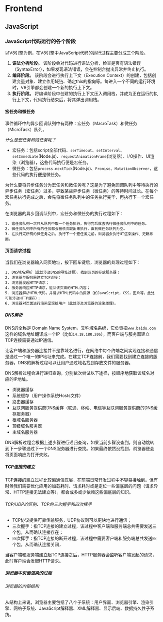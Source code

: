 # Frontend

## JavaScript

### JavaScript代码运行的各个阶段

以V8引擎为例，在V8引擎中JavaScript代码的运行过程主要分成三个阶段。

1. **语法分析阶段。** 该阶段会对代码进行语法分析，检查是否有语法错误（SyntaxError），如果发现语法错误，会在控制台抛出异常并终止执行。
2. **编译阶段。** 该阶段会进行执行上下文（Execution Context）的创建，包括创建变量对象、建立作用域链、确定this的指向等。每进入一个不同的运行环境时，V8引擎都会创建一个新的执行上下文。
3. **执行阶段。**  将编译阶段中创建的执行上下文压入调用栈，并成为正在运行的执行上下文，代码执行结束后，将其弹出调用栈。

#### 宏任务和微任务

事件循环中的异步回调队列中有两种：宏任务（MacroTask）和微任务（MicroTask）队列。

*什么是宏任务和微任务呢？*

- 宏任务：包括script全部代码、`serTimeout`、`setInterval`、`setImmediate`(Node.js)、`requestAnimationFrame`(浏览器）、I/O操作、UI渲染（浏览器），这些代码执行便是宏任务。
- 微任务：包括`process.nextTick`(Node.js)、`Promise`、`MutationObserver`，这些代码的执行便是微任务。

为什么要将异步任务分为宏任务和微任务呢？这是为了避免回调队列中等待执行的异步任务（宏任务）过多，导致某些异步任务（微任务）的等待时间过长。在每个宏任务执行完成之后，会先将微任务队列中的任务执行完毕，再执行下一个宏任务。

在浏览器的异步回调队列中，宏任务和微任务的执行过程如下：

 	1. 宏任务队列一次只从队列中取一个任务执行，执行完后就去执行微任务队列中的任务。
 	2. 微任务队列中所有的任务都会被依次取出来执行，直到微任务队列为空。
 	3. 在执行完所有的微任务之后，执行下一个宏任务之前，浏览器会执行UI渲染操作、更新界面。

#### 页面请求过程

当我们在浏览器输入网页地址，按下回车键后，浏览器的处理过程如下：

	1. DNS域名解析（此处涉及DNS的寻址过程），找到网页的存放服务器；
	2. 浏览器与服务器建立TCP连接；
	3. 浏览器发起HTTP请求；
	4. 服务器响应HTTP请求，返回该页面的HTML内容；
	5. 浏览器解析HTML代码，并请求HTML代码中的资源（如JavaScript，CSS，图片等，此处可能涉及HTTP缓存）；
	6. 浏览器对页面进行渲染呈现给用户（此处涉及浏览器的渲染原理）。

##### DNS解析

DNS的全称是 Domain Name System，又称域名系统，它负责把`www.baidu.com`这样的域名地址翻译成一个IP（比如`14.18.180.206`），而客户端与服务器建立TCP连接需要通过IP通信。

让客户端和服务器连接并不是靠域名进行，在网络中每个终端之间实现连接和通信是通过一个唯一的IP地址来完成。在建立TCP连接前，我们需要找到建立连接的服务器，DNS的解析过程可以让用户通过域名找到存放文件的服务器。

DNS解析过程会进行递归查询，分别依次尝试以下途径，按顺序地获取该域名对应的IP地址。

- 浏览器缓存
- 系统缓存（用户操作系统Hosts文件）
- 路由器缓存
- 互联网服务提供商DNS缓存（联通、移动、电信等互联网服务提供商的DNS缓存服务器）
- 根域名服务器
- 顶级域名服务器
- 主域名服务器

DNS解析过程会根据上述步骤进行递归查询，如果当前步骤没查到，则自动跳转到下一步骤通过下一个DNS服务器进行查找。如果最终依然没找到，浏览器便会将页面响应为打开失败。



##### TCP连接的建立

TCP连接的建立过程比较偏通信底层，在前端日常开发过程中不容易接触到。但有时候我们需要优化应用的加载耗时、请求耗时或是定位一些偏底层的问题（请求异常、HTTP连接无法建立等），都会或多或少依赖这些偏底层的知识。

###### TCP/UDP的区别、TCP的三次握手和四次挥手

- TCP协议提供可靠传输服务，UDP协议则可以更快地进行通信；
- 三次握手：指TCP连接的建立过程，该过程中客户端和服务端总共需要发送三个包，从而确认连接存在；
- 四次挥手：指TCP连接的断开过程，该过程中需要客户端和服务端总共发送四个包，从而确认连接关闭，

当客户端和服务端建立起TCP连接之后，HTTP服务器会监听客户端发起的请求，此时客户端会发起HTTP请求。



##### 浏览器中页面渲染的过程

###### 浏览器的内部结构

从结构上来说，浏览器主要包括了八个子系统：用户界面、浏览器引擎、渲染引擎、网络子系统、JavaScript解释器、XML解释器、显示后端、数据持久性子系统。

